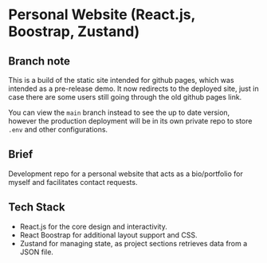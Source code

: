 # Personal Website (React.js, Boostrap, Zustand)

## Branch note
This is a build of the static site intended for github pages, which was intended as a pre-release demo. It now redirects to the deployed site, just in case there are some users still going through the old github pages link.

You can view the `main` branch instead to see the up to date version, however the production deployment will be in its own private repo to store `.env` and other configurations.

## Brief
Development repo for a personal website that acts as a bio/portfolio for myself and facilitates contact requests.

## Tech Stack
- React.js for the core design and interactivity.
- React Boostrap for additional layout support and CSS.
- Zustand for managing state, as project sections retrieves data from a JSON file.